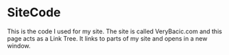 # SiteCode
This is the code I used for my site.
The site is called VeryBacic.com and this page acts as a Link Tree.
It links to parts of my site and opens in a new window.
